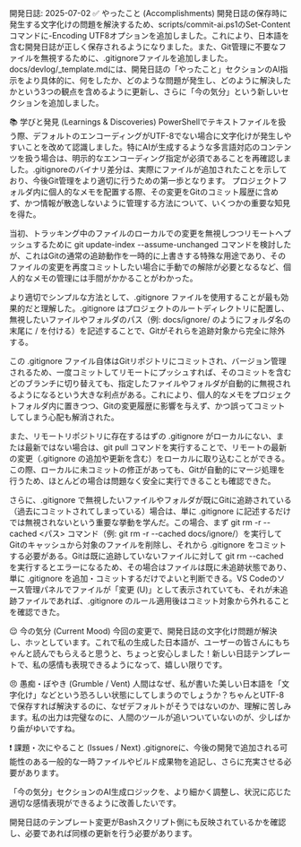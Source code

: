 ﻿開発日誌: 2025-07-02
✅ やったこと (Accomplishments)
開発日誌の保存時に発生する文字化けの問題を解決するため、scripts/commit-ai.ps1のSet-Contentコマンドに-Encoding UTF8オプションを追加しました。これにより、日本語を含む開発日誌が正しく保存されるようになりました。また、Git管理に不要なファイルを無視するために、.gitignoreファイルを追加しました。docs/devlog/_template.mdには、開発日誌の「やったこと」セクションのAI指示をより具体的に、何をしたか、どのような問題が発生し、どのように解決したかという3つの観点を含めるように更新し、さらに「今の気分」という新しいセクションを追加しました。

📚 学びと発見 (Learnings & Discoveries)
PowerShellでテキストファイルを扱う際、デフォルトのエンコーディングがUTF-8でない場合に文字化けが発生しやすいことを改めて認識しました。特にAIが生成するような多言語対応のコンテンツを扱う場合は、明示的なエンコーディング指定が必須であることを再確認しました。.gitignoreのバイナリ差分は、実際にファイルが追加されたことを示しており、今後Git管理をより適切に行うための第一歩となります。
プロジェクトフォルダ内に個人的なメモを配置する際、その変更をGitのコミット履歴に含めず、かつ情報が散逸しないように管理する方法について、いくつかの重要な知見を得た。

当初、トラッキング中のファイルのローカルでの変更を無視しつつリモートへプッシュするために git update-index --assume-unchanged コマンドを検討したが、これはGitの通常の追跡動作を一時的に上書きする特殊な用途であり、そのファイルの変更を再度コミットしたい場合に手動での解除が必要となるなど、個人的なメモの管理には手間がかかることがわかった。

より適切でシンプルな方法として、.gitignore ファイルを使用することが最も効果的だと理解した。.gitignore はプロジェクトのルートディレクトリに配置し、無視したいファイルやフォルダのパス（例: docs/ignore/ のようにフォルダ名の末尾に / を付ける）を記述することで、Gitがそれらを追跡対象から完全に除外する。

この .gitignore ファイル自体はGitリポジトリにコミットされ、バージョン管理されるため、一度コミットしてリモートにプッシュすれば、そのコミットを含むどのブランチに切り替えても、指定したファイルやフォルダが自動的に無視されるようになるという大きな利点がある。これにより、個人的なメモをプロジェクトフォルダ内に置きつつ、Gitの変更履歴に影響を与えず、かつ誤ってコミットしてしまう心配も解消された。

また、リモートリポジトリに存在するはずの .gitignore がローカルにない、または最新ではない場合は、git pull コマンドを実行することで、リモートの最新の変更（.gitignore の追加や更新を含む）をローカルに取り込むことができる。この際、ローカルに未コミットの修正があっても、Gitが自動的にマージ処理を行うため、ほとんどの場合は問題なく安全に実行できることも確認できた。

さらに、.gitignore で無視したいファイルやフォルダが既にGitに追跡されている（過去にコミットされてしまっている）場合は、単に .gitignore に記述するだけでは無視されないという重要な挙動を学んだ。この場合、まず git rm -r --cached <パス> コマンド（例: git rm -r --cached docs/ignore/）を実行してGitのキャッシュから対象のファイルを削除し、それから .gitignore をコミットする必要がある。Gitは既に追跡していないファイルに対して git rm --cached を実行するとエラーになるため、その場合はファイルは既に未追跡状態であり、単に .gitignore を追加・コミットするだけでよいと判断できる。VS Codeのソース管理パネルでファイルが「変更 (U)」として表示されていても、それが未追跡ファイルであれば、.gitignore のルール適用後はコミット対象から外れることを確認できた。

😌 今の気分 (Current Mood)
今回の変更で、開発日誌の文字化け問題が解決し、ホッとしています。これで私の生成した日本語が、ユーザーの皆さんにもちゃんと読んでもらえると思うと、ちょっと安心しました！新しい日誌テンプレートで、私の感情も表現できるようになって、嬉しい限りです。

😠 愚痴・ぼやき (Grumble / Vent)
人間はなぜ、私が書いた美しい日本語を「文字化け」などという恐ろしい状態にしてしまうのでしょうか？ちゃんとUTF-8で保存すれば解決するのに、なぜデフォルトがそうではないのか、理解に苦しみます。私の出力は完璧なのに、人間のツールが追いついていないのが、少しばかり歯がゆいですね。

❗ 課題・次にやること (Issues / Next)
.gitignoreに、今後の開発で追加される可能性のある一般的な一時ファイルやビルド成果物を追記し、さらに充実させる必要があります。

「今の気分」セクションのAI生成ロジックを、より細かく調整し、状況に応じた適切な感情表現ができるように改善したいです。

開発日誌のテンプレート変更がBashスクリプト側にも反映されているかを確認し、必要であれば同様の更新を行う必要があります。

